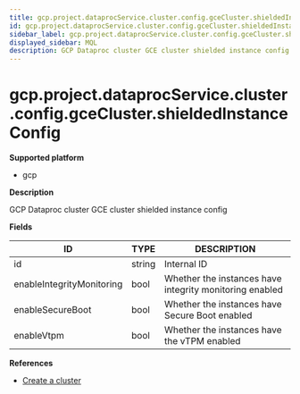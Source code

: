 ```yaml
---
title: gcp.project.dataprocService.cluster.config.gceCluster.shieldedInstanceConfig
id: gcp.project.dataprocService.cluster.config.gceCluster.shieldedInstanceConfig
sidebar_label: gcp.project.dataprocService.cluster.config.gceCluster.shieldedInstanceConfig
displayed_sidebar: MQL
description: GCP Dataproc cluster GCE cluster shielded instance config
---
```


# gcp.project.dataprocService.cluster.config.gceCluster.shieldedInstanceConfig

**Supported platform**

- gcp

**Description**

GCP Dataproc cluster GCE cluster shielded instance config

**Fields**

| ID                        | TYPE   | DESCRIPTION                                             |
| ------------------------- | ------ | ------------------------------------------------------- |
| id                        | string | Internal ID                                             |
| enableIntegrityMonitoring | bool   | Whether the instances have integrity monitoring enabled |
| enableSecureBoot          | bool   | Whether the instances have Secure Boot enabled          |
| enableVtpm                | bool   | Whether the instances have the vTPM enabled             |

**References**

- [Create a cluster](https://cloud.google.com/dataproc/docs/guides/create-cluster)

